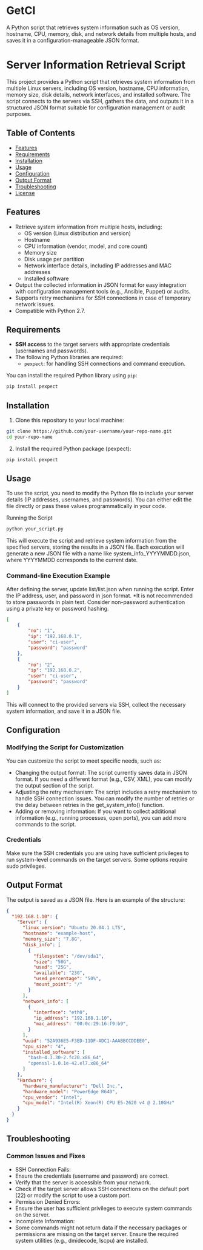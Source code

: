 # GetCI
A Python script that retrieves system information such as OS version, hostname, CPU, memory, disk, and network details from multiple hosts, and saves it in a configuration-manageable JSON format.

# Server Information Retrieval Script

This project provides a Python script that retrieves system information from multiple Linux servers, including OS version, hostname, CPU information, memory size, disk details, network interfaces, and installed software. The script connects to the servers via SSH, gathers the data, and outputs it in a structured JSON format suitable for configuration management or audit purposes.

## Table of Contents

- [Features](#features)
- [Requirements](#requirements)
- [Installation](#installation)
- [Usage](#usage)
- [Configuration](#configuration)
- [Output Format](#output-format)
- [Troubleshooting](#troubleshooting)
- [License](#license)

## Features

- Retrieve system information from multiple hosts, including:
  - OS version (Linux distribution and version)
  - Hostname
  - CPU information (vendor, model, and core count)
  - Memory size
  - Disk usage per partition
  - Network interface details, including IP addresses and MAC addresses
  - Installed software
- Output the collected information in JSON format for easy integration with configuration management tools (e.g., Ansible, Puppet) or audits.
- Supports retry mechanisms for SSH connections in case of temporary network issues.
- Compatible with Python 2.7.

## Requirements

- **SSH access** to the target servers with appropriate credentials (usernames and passwords).
- The following Python libraries are required:
  - `pexpect`: for handling SSH connections and command execution.

You can install the required Python library using `pip`:

```bash
pip install pexpect
```

## Installation
1. Clone this repository to your local machine:
```bash
git clone https://github.com/your-username/your-repo-name.git
cd your-repo-name
```
2. Install the required Python package (pexpect):
```bash
pip install pexpect
```


## Usage
To use the script, you need to modify the Python file to include your server details (IP addresses, usernames, and passwords). You can either edit the file directly or pass these values programmatically in your code.

Running the Script
```bash
python your_script.py
```
This will execute the script and retrieve system information from the specified servers, storing the results in a JSON file. Each execution will generate a new JSON file with a name like system_info_YYYYMMDD.json, where YYYYMMDD corresponds to the current date.

### Command-line Execution Example
After defining the server, update list/list.json when running the script.
Enter the IP address, user, and password in json format.
*It is not recommended to store passwords in plain text. Consider non-password authentication using a private key or password hashing.
```json
[
    {
        "no": "1",
        "ip": "192.168.0.1",
        "user": "ci-user",
        "password": "password"
    },
    {
        "no": "2",
        "ip": "192.168.0.2",
        "user": "ci-user",
        "password": "password"
    }
]
```
This will connect to the provided servers via SSH, collect the necessary system information, and save it in a JSON file.

## Configuration
### Modifying the Script for Customization
You can customize the script to meet specific needs, such as:

- Changing the output format: The script currently saves data in JSON format. If you need a different format (e.g., CSV, XML), you can modify the output section of the script.
- Adjusting the retry mechanism: The script includes a retry mechanism to handle SSH connection issues. You can modify the number of retries or the delay between retries in the get_system_info() function.
- Adding or removing information: If you want to collect additional information (e.g., running processes, open ports), you can add more commands to the script.

### Credentials
Make sure the SSH credentials you are using have sufficient privileges to run system-level commands on the target servers.
Some options require sudo privileges.

## Output Format
The output is saved as a JSON file. Here is an example of the structure:

```json
{
  "192.168.1.10": {
    "Server": {
      "linux_version": "Ubuntu 20.04.1 LTS",
      "hostname": "example-host",
      "memory_size": "7.8G",
      "disk_info": [
        {
          "filesystem": "/dev/sda1",
          "size": "50G",
          "used": "25G",
          "available": "23G",
          "used_percentage": "50%",
          "mount_point": "/"
        }
      ],
      "network_info": [
        {
          "interface": "eth0",
          "ip_address": "192.168.1.10",
          "mac_address": "00:0c:29:16:f9:b9",
        }
      ],
      "uuid": "52A936E5-F3ED-11DF-ADC1-AAABBCCDDEE0",
      "cpu_size": "4",
      "installed_software": [
        "bash-4.3.30-2.fc20.x86_64",
        "openssl-1.0.1e-42.el7.x86_64"
      ]
    },
    "Hardware": {
      "hardware_manufacturer": "Dell Inc.",
      "hardware_model": "PowerEdge R640",
      "cpu_vendor": "Intel",
      "cpu_model": "Intel(R) Xeon(R) CPU E5-2620 v4 @ 2.10GHz"
    }
  }
}
```
## Troubleshooting
### Common Issues and Fixes
- SSH Connection Fails:
 - Ensure the credentials (username and password) are correct.
 - Verify that the server is accessible from your network.
 - Check if the target server allows SSH connections on the default port (22) or modify the script to use a custom port.
- Permission Denied Errors:
 - Ensure the user has sufficient privileges to execute system commands on the server.
- Incomplete Information:
 - Some commands might not return data if the necessary packages or permissions are missing on the target server. Ensure the required system utilities (e.g., dmidecode, lscpu) are installed.

